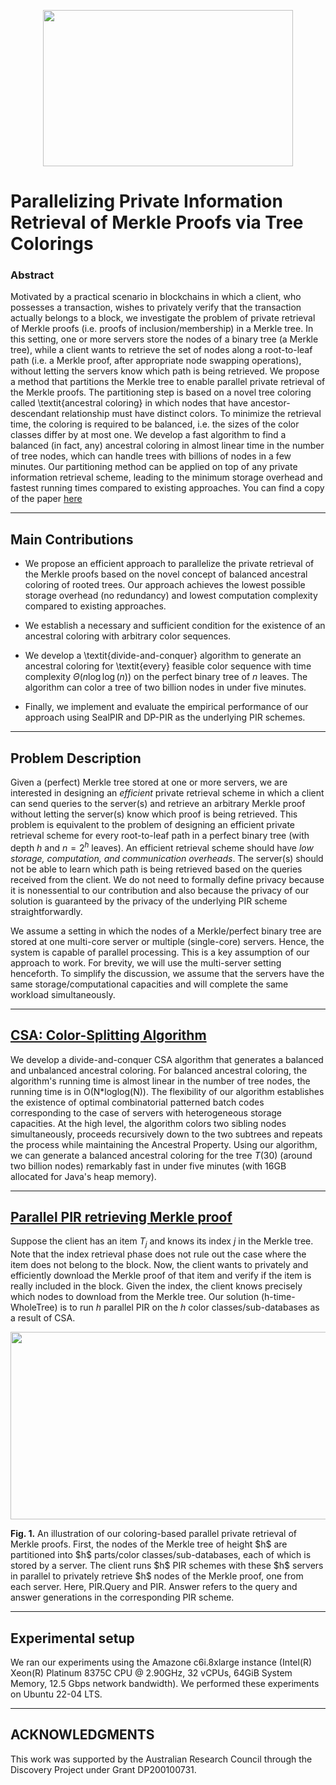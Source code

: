 <p align="center">
  <img width="400" height="250" src="https://github.com/cnquang/cnquang/assets/87842051/1f4af073-6965-4e6e-876f-d835e42f7cf2">
</p>

# Parallelizing Private Information Retrieval of Merkle Proofs via Tree Colorings

### Abstract
Motivated by a practical scenario in blockchains in which a client, who possesses a transaction, wishes to privately verify that the transaction actually belongs to a block, we investigate the problem of private retrieval of Merkle proofs (i.e. proofs of inclusion/membership) in a Merkle tree.
In this setting, one or more servers store the nodes of a binary tree (a Merkle tree), while a client wants to retrieve the set of nodes along a root-to-leaf path (i.e. a Merkle proof, after appropriate node swapping operations), without letting the servers know which path is being retrieved. 
We propose a method that partitions the Merkle tree to enable parallel private retrieval of the Merkle proofs. The partitioning step is based on a novel tree coloring called \textit{ancestral coloring} in which nodes that have ancestor-descendant relationship must have distinct colors. To minimize the retrieval time, the coloring is required to be balanced, i.e. the sizes of the color classes differ by at most one. We develop a fast algorithm to find a balanced (in fact, any) ancestral coloring in almost linear time in the number of tree nodes, which can handle trees with billions of nodes in a few minutes. Our partitioning method can be applied on top of any private information retrieval scheme, leading to the minimum storage overhead and fastest running times compared to existing approaches. You can find a copy of the paper [here](https://arxiv.org/abs/2205.05211)

---
## Main Contributions

- We propose an efficient approach to parallelize the private retrieval of the Merkle proofs based on the novel concept of balanced ancestral coloring of rooted trees. Our approach achieves the lowest possible storage overhead (no redundancy) and lowest computation complexity compared to existing approaches.

- We establish a necessary and sufficient condition for the existence of an ancestral coloring with arbitrary color sequences.

- We develop a \textit{divide-and-conquer} algorithm to generate an ancestral coloring for \textit{every} feasible color sequence with time complexity $\Theta(n\log\log(n))$ on the perfect binary tree of $n$ leaves. The algorithm can color a tree of two billion nodes in under five minutes.

- Finally, we implement and evaluate the empirical performance of our approach using SealPIR and DP-PIR as the underlying PIR schemes.

---
## Problem Description

Given a (perfect) Merkle tree stored at one or more servers, we are interested in designing an _efficient_ private retrieval scheme in which a client can send queries to the server(s) and retrieve an arbitrary Merkle proof without letting the server(s) know which proof is being retrieved. This problem is equivalent to the problem of designing an efficient private retrieval scheme for every root-to-leaf path in a perfect binary tree (with depth $h$ and $n=2^h$ leaves).
An efficient retrieval scheme should have _low storage, computation, and communication overheads_.
The server(s) should not be able to learn which path is being retrieved based on the queries received from the client. We do not need to formally define privacy because it is nonessential to our contribution and also because the privacy of our solution is guaranteed by the privacy of the underlying PIR scheme straightforwardly.

We assume a setting in which the nodes of a Merkle/perfect binary tree are stored at one multi-core server or multiple (single-core) servers. Hence, the system is capable of parallel processing. This is a key assumption of our approach to work. For brevity, we will use the multi-server setting henceforth. To simplify the discussion, we assume that the servers have the same storage/computational capacities and will complete the same workload simultaneously.

---
## [CSA: Color-Splitting Algorithm](https://github.com/PIR-PIXR/CSA-parallel-PIR/tree/main/CSA)

We develop a divide-and-conquer CSA algorithm that generates a balanced and unbalanced ancestral coloring. For balanced ancestral coloring, the algorithm's running time is almost linear in the number of tree nodes, the running time is in O(N*loglog(N)). The flexibility of our algorithm establishes the existence of optimal combinatorial patterned batch codes corresponding to the case of servers with heterogeneous storage capacities. At the high level, the algorithm colors two sibling nodes simultaneously, proceeds recursively down to the two subtrees and repeats the process while maintaining the Ancestral Property. Using our algorithm, we can generate a balanced ancestral coloring for the tree $T(30)$ (around two billion nodes) remarkably fast in under five minutes (with 16GB allocated for Java's heap memory).

---
## [Parallel PIR retrieving Merkle proof](https://github.com/PIR-PIXR/CSA-parallel-PIR/tree/main/parallel-PIR)

Suppose the client has an item $T_j$ and knows its index $j$ in the Merkle tree. Note that the index retrieval phase does not rule out the case where the item does not belong to the block. Now, the client wants to privately and efficiently download the Merkle proof of that item and verify if the item is really included in the block. Given the index, the client knows precisely which nodes to download from the Merkle tree. Our solution (h-time-WholeTree) is to run $h$ parallel PIR on the $h$ color classes/sub-databases as a result of CSA.

<p align="center">
  <img width="600" height="300" src="https://github.com/cnquang/cnquang/assets/87842051/bd15563b-48f7-4422-be5b-02800e704cd6">
</p>
<strong> Fig. 1.</strong> An illustration of our coloring-based parallel private retrieval of Merkle proofs. First, the nodes of the Merkle tree of height $h$ are partitioned into $h$ parts/color classes/sub-databases, each of which is stored by a server. The client runs $h$ PIR schemes with these $h$ servers in parallel to privately retrieve $h$ nodes of the Merkle proof, one from each server. Here, PIR.Query and PIR. Answer refers to the query and answer generations in the corresponding PIR scheme.

---
## Experimental setup
We ran our experiments using the Amazone c6i.8xlarge instance (Intel(R) Xeon(R) Platinum 8375C CPU @ 2.90GHz, 32 vCPUs, 64GiB System Memory, 12.5 Gbps network bandwidth). We performed these experiments on Ubuntu 22-04 LTS.

---
## ACKNOWLEDGMENTS 
This work was supported by the Australian Research Council through the Discovery Project under Grant DP200100731.

